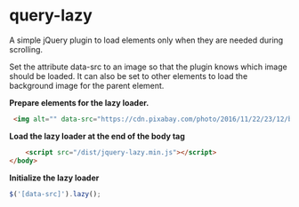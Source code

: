 # query-lazy

A simple jQuery plugin to load elements only when they are needed during scrolling.

Set the attribute data-src to an image so that the plugin knows which image should be loaded. It can also be set to other elements to load the background image for the parent element.

**Prepare elements for the lazy loader.**
```html
 <img alt="" data-src="https://cdn.pixabay.com/photo/2016/11/22/23/12/beach-1851101_960_720.jpg" />
```
**Load the lazy loader at the end of the body tag**
```html
    <script src="/dist/jquery-lazy.min.js"></script>
</body>
```

**Initialize the lazy loader**
```js
$('[data-src]').lazy();
```
